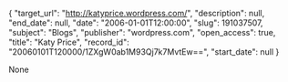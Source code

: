 {
  "target_url": "http://katyprice.wordpress.com/", 
  "description": null, 
  "end_date": null, 
  "date": "2006-01-01T12:00:00", 
  "slug": 191037507, 
  "subject": "Blogs", 
  "publisher": "wordpress.com", 
  "open_access": true, 
  "title": "Katy Price", 
  "record_id": "20060101T120000/1ZXgW0ab1M93Qj7k7MvtEw==", 
  "start_date": null
}

None